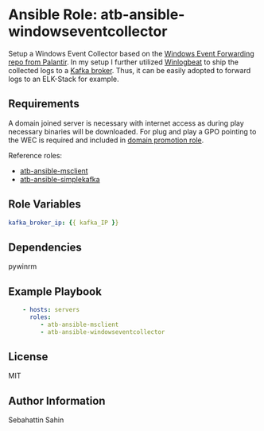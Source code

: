 Ansible Role: atb-ansible-windowseventcollector
=========

Setup a Windows Event Collector based on the [Windows Event Forwarding repo from Palantir](https://github.com/palantir/windows-event-forwarding). In my setup I further utilized [Winlogbeat](https://www.elastic.co/de/beats/winlogbeat) to ship the collected logs to a [Kafka broker](https://kafka.apache.org/). Thus, it can be easily adopted to forward logs to an ELK-Stack for example.

Requirements
------------

A domain joined server is necessary with internet access as during play necessary binaries will be downloaded. For plug and play a GPO pointing to the WEC is required and included in [domain promotion role](https://github.com/ait-testbed/atb-ansible-primarydc). 

Reference roles:
- [atb-ansible-msclient](https://github.com/ait-testbed/atb-ansible-msclient)
- [atb-ansible-simplekafka](https://github.com/ait-testbed/atb-ansible-simplekafka)

Role Variables
--------------

```yaml
kafka_broker_ip: {{ kafka_IP }}
```

Dependencies
------------
pywinrm

Example Playbook
----------------
```yaml
    - hosts: servers
      roles:
         - atb-ansible-msclient
         - atb-ansible-windowseventcollector
```

License
-------

MIT

Author Information
------------------

Sebahattin Sahin
